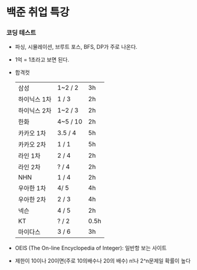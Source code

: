 # 백준 취업 특강

### 코딩 테스트

- 파싱, 시뮬레이션, 브루트 포스, BFS, DP가 주로 나온다.

- 1억 = 1초라고 보면 된다.

- 합격컷

  |              |          |      |
  | ------------ | -------- | ---- |
  | 삼성         | 1~2 / 2  | 3h   |
  | 하이닉스 1차 | 1 / 3    | 2h   |
  | 하이닉스 2차 | 1~2 / 3  | 2h   |
  | 한화         | 4~5 / 10 | 2h   |
  | 카카오 1차   | 3.5 / 4  | 5h   |
  | 카카오 2차   | 1 / 1    | 5h   |
  | 라인 1차     | 2 / 4    | 2h   |
  | 라인 2차     | ? / 4    | 2h   |
  | NHN          | 1 / 4    | 2h   |
  | 우아한 1차   | 4/ 5     | 4h   |
  | 우아한 2차   | 2 / 3    | 4h   |
  | 넥슨         | 4 / 5    | 2h   |
  | KT           | ? / 2    | 0.5h |
  | 마이다스     | 3 / 6    | 3h   |

- OEIS (The On-line Encyclopedia of Integer): 일반항 보는 사이트
- 제한이 10이나 20이면(주로 10의배수나 20의 배수) n!나 2^n문제일 확률이 높다

